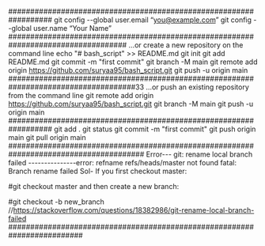 ##################################################################
git config --global user.email “you@example.com”
git config --global user.name “Your Name”
###################################################################################
…or create a new repository on the command line
echo "# bash_script" >> README.md
git init
git add README.md
git commit -m "first commit"
git branch -M main
git remote add origin https://github.com/suryaa95/bash_script.git
git push -u origin main
#####################################################################################33
…or push an existing repository from the command line
git remote add origin https://github.com/suryaa95/bash_script.git
git branch -M main
git push -u origin main
##################################################################
git add .
git status
git commit -m "first commit"
git push origin main
git pull origin main
#######################################################################################
Error---
git: rename local branch failed
---------------error: refname refs/heads/master not found
fatal: Branch rename failed
Sol-
If you first checkout master:

#git checkout master
and then create a new branch:

#git checkout -b new_branch
//https://stackoverflow.com/questions/18382986/git-rename-local-branch-failed
#########################################################################
